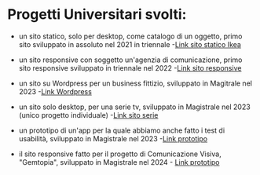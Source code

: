 #  Progetti Universitari svolti:
- un sito statico, solo per desktop, come catalogo di un oggetto, primo sito sviluppato in assoluto nel 2021 in triennale -[Link sito statico Ikea](https://m03v01.github.io/root_ikea/index.html)

- un sito responsive con soggetto un'agenzia di comunicazione, primo sito responsive sviluppato in triennale nel 2022 -[Link sito responsive](https://m03v01.github.io/root_medusalab/index.html)

- un sito su Wordpress per un business fittizio, sviluppato in Magitrale nel 2023 -[Link Wordpress](https://biscrocca.altervista.org/)

- un sito solo desktop, per una serie tv, sviluppato in Magistrale nel 2023 (unico progetto individuale) -[Link sito serie](https://m03v01.github.io/root_moonknight/index.html)

- un prototipo di un'app per la quale abbiamo anche fatto i test di usabilità, sviluppato in Magistrale nel 2023 -[Link prototipo](https://cloud.protopie.io/p/bdc8ad30b29e6490aa2fb727)

- il sito responsive fatto per il progetto di Comunicazione Visiva, "Gemtopia", sviluppato in Magistrale nel 2024 - [Link prototipo](https://m03v01.github.io/root_gemtopia/root/index.html)
